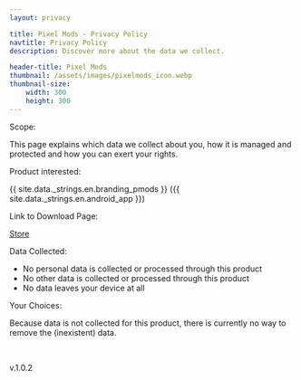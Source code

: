 ```yaml
---
layout: privacy

title: Pixel Mods - Privacy Policy
navtitle: Privacy Policy
description: Discover more about the data we collect.

header-title: Pixel Mods
thumbnail: /assets/images/pixelmods_icon.webp
thumbnail-size: 
    width: 300
    height: 300
---
```


<p class="title">Scope:</p>
<p class="text">This page explains which data we collect about you, how it is managed and protected and how
	you can exert your rights.</p>
<p class="title">Product interested:</p>
<p class="text">{{ site.data._strings.en.branding_pmods }} ({{ site.data._strings.en.android_app }})</p>
<p class="title">Link to Download Page:</p>
<p class="text"><a target="_blank"
		href="https://play.google.com/store/apps/details?id=com.metris.xposed.pmods">Store</a>
</p>
<p class="title">Data Collected:</p>
<div class="text">
	<ul>
		<li>No personal data is collected or processed through this product</li>
		<li>No other data is collected or processed through this product</li>
		<li>No data leaves your device at all</li>
	</ul>
</div>
<p class="title">Your Choices:</p>
<p class="text">Because data is not collected for this product, there is currently no way to remove the
	(inexistent) data.</p>
<br>
<p class="text align-right">v.1.0.2</p>